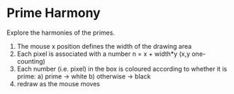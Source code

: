 Prime Harmony
=============

Explore the harmonies of the primes.

1) The mouse x position defines the width of the drawing area
2) Each pixel is associated with a number n = x + width*y (x,y one-counting)
3) Each number (i.e. pixel) in the box is coloured according to whether it is prime:
    a) prime -> white
    b) otherwise -> black
4) redraw as the mouse moves

